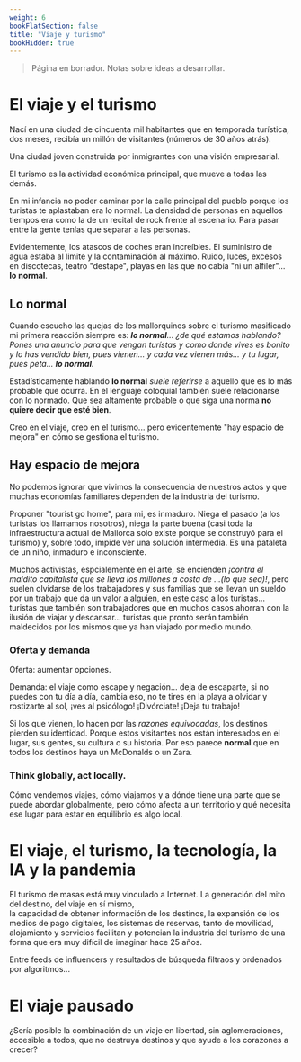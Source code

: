 ```yaml
---
weight: 6
bookFlatSection: false
title: "Viaje y turismo"
bookHidden: true
---
```

> Página en borrador. Notas sobre ideas a desarrollar.
>
>

# El viaje y el turismo

Nací en una ciudad de cincuenta mil habitantes que en temporada turística, dos meses, recibía un
millón de visitantes (números de 30 años atrás).

Una ciudad joven construida por inmigrantes con una visión empresarial.

El turismo es la actividad económica principal, que mueve a todas las demás.

En mi infancia no poder caminar por la calle principal del pueblo porque los turistas te aplastaban era lo normal.
La densidad de personas en aquellos tiempos era como la de un recital de rock frente al escenario. Para pasar
entre la gente tenías que separar a las personas.

Evidentemente, los atascos de coches eran increíbles. El suministro de agua estaba al limite y la contaminación al
máximo.
Ruido, luces, excesos en discotecas, teatro "destape", playas en las que no cabía "ni un alfiler"... **lo normal**.

## Lo normal

Cuando escucho las quejas de los mallorquines sobre el turismo masificado mi primera reacción
siempre es: _**lo normal**... ¿de qué estamos hablando? Pones una anuncio para que vengan turístas y como
donde vives es bonito y lo has vendido bien, pues vienen... y cada vez vienen más... y tu lugar, pues peta...
**lo normal**._

Estadísticamente hablando **lo normal** _suele referirse_ a aquello que es lo más probable que ocurra. En el lenguaje
coloquíal también suele relacionarse con lo normado. Que sea altamente probable o que siga una norma **no quiere decir
que esté bien**.

Creo en el viaje, creo en el turismo... pero evidentemente "hay espacio de mejora" en cómo se gestiona el turismo.

## Hay espacio de mejora

No podemos ignorar que vivimos la consecuencia de nuestros actos y que muchas economías familiares dependen de la
industria del turismo.

Proponer "tourist go home", para mi, es inmaduro. Niega el pasado (a los turistas los llamamos nosotros), niega la
parte buena (casi toda la infraestructura actual de Mallorca solo existe porque se construyó para el turismo) y, sobre
todo, impide ver una solución intermedia. Es una pataleta de un niño, inmaduro e inconsciente.

Muchos activistas, espcialemente en el arte, se encienden _¡contra el maldito capitalista que se lleva los millones
a costa de ...(lo que sea)!_, pero suelen olvidarse de los trabajadores y sus familias que se llevan un sueldo por un
trabajo que da un valor a alguien, en este caso a los turistas... turistas que también son trabajadores que en muchos
casos ahorran con la ilusión de viajar y descansar... turistas que pronto serán también maldecidos por los mismos
que ya han viajado por medio mundo.

### Oferta y demanda

Oferta: aumentar opciones.

Demanda: el viaje como escape y negación... deja de escaparte, si no puedes con tu día a día, cambia eso, no te tires
en la playa a olvidar y rostizarte al sol, ¡ves al psicólogo! ¡Divórciate! ¡Deja tu trabajo!

Si los que vienen, lo hacen por las _razones equivocadas_, los destinos pierden su identidad. Porque estos visitantes
nos están interesados en el lugar, sus gentes, su cultura o su historia. Por eso parece **normal** que en todos los
destinos haya un McDonalds o un Zara.

### Think globally, act locally.

Cómo vendemos viajes, cómo viajamos y a dónde tiene una parte que se puede abordar globalmente, pero cómo afecta a un 
territorio y qué necesita ese lugar para estar en equilibrio es algo local.


# El viaje, el turismo, la tecnología, la IA y la pandemia

El turismo de masas está muy vinculado a Internet. La generación del mito del destino, del viaje en sí mismo,  
la capacidad de obtener información de los destinos, la expansión de los medios de pago digitales,
los sistemas de reservas, tanto de movilidad, alojamiento y servicios facilitan y potencian la industria del turismo
de una forma que era muy difícil de imaginar hace 25 años.

Entre feeds de influencers y resultados de búsqueda filtraos y ordenados por algoritmos...

# El viaje pausado

¿Sería posible la combinación de un viaje en libertad, sin aglomeraciones, accesible a todos, que no destruya destinos
y que ayude a los corazones a crecer?


